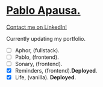 # [Pablo Apausa.](https://apausa.dev)
[Contact me on LinkedIn!](https://www.linkedin.com/in/apausa/)

Currently updating my portfolio.

- [ ] Aphor, (fullstack).
- [ ] Pablo, (frontend).
- [ ] Sonary, (frontend).
- [x] Reminders, (frontend).**Deployed**.
- [x] Life, (vanilla). **Deployed**.
